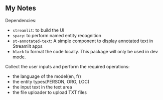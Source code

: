 ## My Notes
Dependencies:
* `streamlit`: to build the UI
* `spacy`: to perform named entity recognition
* `st-annotated-text`: A simple component to display annotated text in Streamlit apps
* `black` to format the code locally. This package will only be used in dev mode.

Collect the user inputs and perform the required operations:
* the language of the model(en, fr)
* the entity types(PERSON, ORG, LOC)
* the input text in the text area
* the file uploader to upload TXT files
